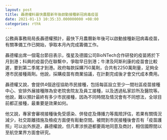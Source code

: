 ```yaml
---
layout: post
title: 聶德權料最快農曆新年後啟動接種新冠病毒疫苗
date: 2021-01-13 10:35:33.000000000 +08:00
categories: rthk
---
```


公務員事務局局長聶德權預計，最快下月農曆新年後可以啟動接種新冠病毒疫苗，有關準備工作已開始，爭取本月內完成籌備工作。

聶德權出席一個電台節目表示，復星及德國公司BioNTech合作研發的疫苗將於下月到港；科興的疫苗仍在聯繫中，爭取早日到港；牛津及阿斯利康的疫苗會比較遲，要到第二季尾才到港。政府每款採購750萬劑，合共有2250萬劑量，足夠全港市民接種兩劑。他說，採購疫苗有商業協議，在計劃完成後才會交代成本費用。

聶德權又說，會提供4個途徑協助市民接種，包括每區設立至少一間社區疫苗接種中心、安排外展接種隊為安老院舍院友及員工接種，以及透過私家診所及醫院等。他說，難以預計最終有多少市民接種，因為不同時間及情況會有不同想法，全球目前都正接種，最重要是效果如何。

他又說，專家會審視接種後免受感染、併發症及傳播力等風險評估，若果有關情況減少，社交距離措施及檢疫方面便有鬆動空間。被問到市民接種後會否有「疫苗護照」可以出外旅遊，聶德權說，但凡牽涉旅遊都要兩地同意及商討，相信國際間以至航空業界方面會研究。
